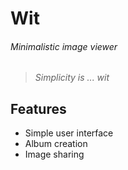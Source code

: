 Wit
==

<h6>Minimalistic image viewer</h6>

>*Simplicity is ... wit*

Features
--
- Simple user interface
- Album creation
- Image sharing

